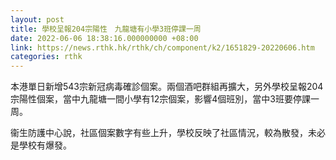 ```yaml
---
layout: post
title: 學校呈報204宗陽性　九龍塘有小學3班停課一周
date: 2022-06-06 18:38:16.000000000 +08:00
link: https://news.rthk.hk/rthk/ch/component/k2/1651829-20220606.htm
categories: rthk
---
```


本港單日新增543宗新冠病毒確診個案。兩個酒吧群組再擴大，另外學校呈報204宗陽性個案，當中九龍塘一間小學有12宗個案，影響4個班別，當中3班要停課一周。

衞生防護中心說，社區個案數字有些上升，學校反映了社區情況，較為散發，未必是學校有爆發。
